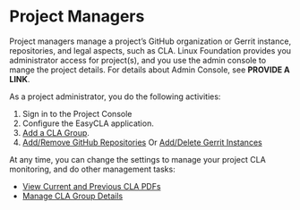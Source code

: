 # Project Managers

Project managers manage a project’s GitHub organization or Gerrit instance, repositories, and legal aspects, such as CLA. Linux Foundation provides you administrator access for project\(s\), and you use the admin console to mange the project details. For details about Admin Console, see **PROVIDE A LINK**.

As a project administrator, you do the following activities:

1. Sign in to the Project Console
2. Configure the EasyCLA application.
3. ​[Add a CLA Group]().
4. ​[Add/Remove GitHub Repositories]() Or [Add/Delete Gerrit Instances](add-and-manage-git-organizations-and-repositories/add-or-remove-gerrit-instances-from-cla-monitoring.md)

At any time, you can change the settings to manage your project CLA monitoring, and do other management tasks:

* ​[View Current and Previous CLA PDFs]()​
* ​[Manage CLA Group Details](view-and-manage-signed-clas-for-a-cla-group.md)​

